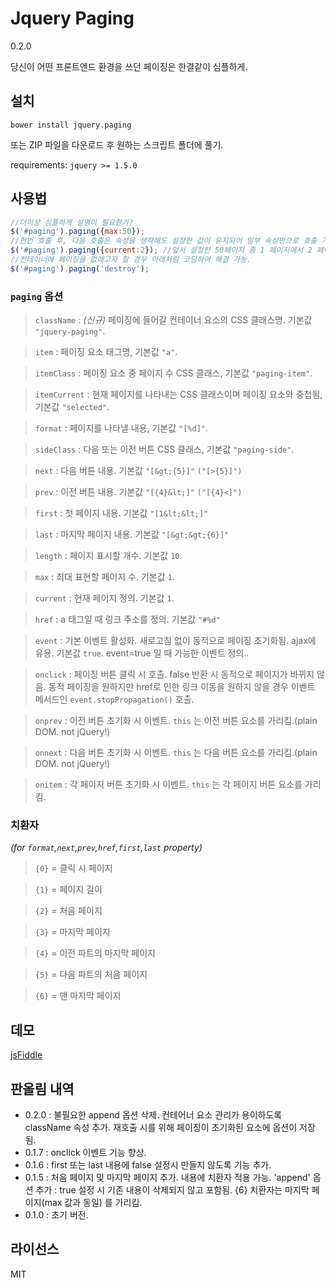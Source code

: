 # Jquery Paging

0.2.0

당신이 어떤 프론트엔드 환경을 쓰던 페이징은 한결같이 심플하게.

## 설치

`bower install jquery.paging`

또는 ZIP 파일을 다운로드 후 원하는 스크립트 폴더에 풀기.

requirements: `jquery >= 1.5.0`

## 사용법

```js
//더이상 심플하게 설명이 필요한가?
$('#paging').paging({max:50});
//한번 호출 후, 다음 호출은 속성을 생략해도 설정한 값이 유지되어 일부 속성만으로 호출 가능.
$('#paging').paging({current:2}); //앞서 설정한 50페이지 중 1 페이지에서 2 페이지로 이동 효과.
//컨테이너에 페이징을 없애고자 할 경우 아래처럼 코딩하여 해결 가능.
$('#paging').paging('destroy');
```

### `paging` 옵션

>`className` : *(신규)* 페이징에 들어갈 컨테이너 요소의 CSS 클래스명. 기본값 `"jquery-paging"`.

>`item` : 페이징 요소 태그명, 기본값 `"a"`.

>`itemClass` : 페이징 요소 중 페이지 수 CSS 클래스, 기본값 `"paging-item"`.

>`itemCurrent` : 현재 페이지를 나타내는 CSS 클래스이며 페이징 요소와 중첩됨, 기본값 `"selected"`.

>`format` : 페이지를 나타낼 내용, 기본값 `"[%d]"`.

>`sideClass` : 다음 또는 이전 버튼 CSS 클래스, 기본값 `"paging-side"`.

>`next` : 다음 버튼 내용. 기본값 `"[&gt;{5}]"` `("[>{5}]")`

>`prev` : 이전 버튼 내용. 기본값 `"[{4}&lt;]"` `("[{4}<]")`

>`first` : 첫 페이지 내용. 기본값 `"[1&lt;&lt;]"`

>`last` : 마지막 페이지 내용. 기본값 `"[&gt;&gt;{6}]"`

>`length` : 페이지 표시할 개수. 기본값 `10`.

>`max` : 최대 표현할 페이지 수. 기본값 `1`.

>`current` : 현재 페이지 정의. 기본값 `1`.

>`href` : a 태그일 때 링크 주소를 정의. 기본값 `"#%d"`

>`event` : 기본 이벤트 활성화. 새로고침 없이 동적으로 페이징 초기화됨. ajax에 유용. 기본값 `true`.
event=true 일 때 가능한 이벤트 정의..

>`onclick` : 페이징 버튼 클릭 시 호출. false 반환 시 동적으로 페이지가 바뀌지 않음. 동적 페이징을 원하지만 href로 인한 링크 이동을 원하지 않을 경우 이벤트 메서드인 `event.stopPropagation()` 호출.

>`onprev` : 이전 버튼 초기화 시 이벤트. `this` 는 이전 버튼 요소를 가리킴.(plain DOM. not jQuery!)

>`onnext` : 다음 버튼 초기화 시 이벤트. `this` 는 다음 버튼 요소를 가리킴.(plain DOM. not jQuery!)

>`onitem` : 각 페이지 버튼 초기화 시 이벤트. `this` 는 각 페이지 버튼 요소를 가리킴.

### 치환자

*(for `format`,`next`,`prev`,`href`,`first`,`last` property)*

>`{0}` = 클릭 시 페이지

>`{1}` = 페이지 길이

>`{2}` = 처음 페이지

>`{3}` = 마지막 페이지

>`{4}` = 이전 파트의 마지막 페이지

>`{5}` = 다음 파트의 처음 페이지

>`{6}` = 맨 마지막 페이지

## 데모

[jsFiddle](https://jsfiddle.net/composite/8eyccoft/)

## 판올림 내역

- 0.2.0 :
불필요한 append 옵션 삭제.
컨테어너 요소 관리가 용이하도록 className 속성 추가.
재호출 시를 위해 페이징이 초기화된 요소에 옵션이 저장됨.
- 0.1.7 : onclick 이벤트 기능 향상.
- 0.1.6 : first 또는 last 내용에 false 설정시 만들지 않도록 기능 추가.
- 0.1.5 :
처음 페이지 및 마지막 페이지 추가. 내용에 치환자 적용 가능.
'append' 옵션 추가 : true 설정 시 기존 내용이 삭제되지 않고 포함됨.
{6} 치환자는 마지막 페이지(max 값과 동일) 를 가리킴.
- 0.1.0 : 초기 버전.


## 라이선스

MIT
